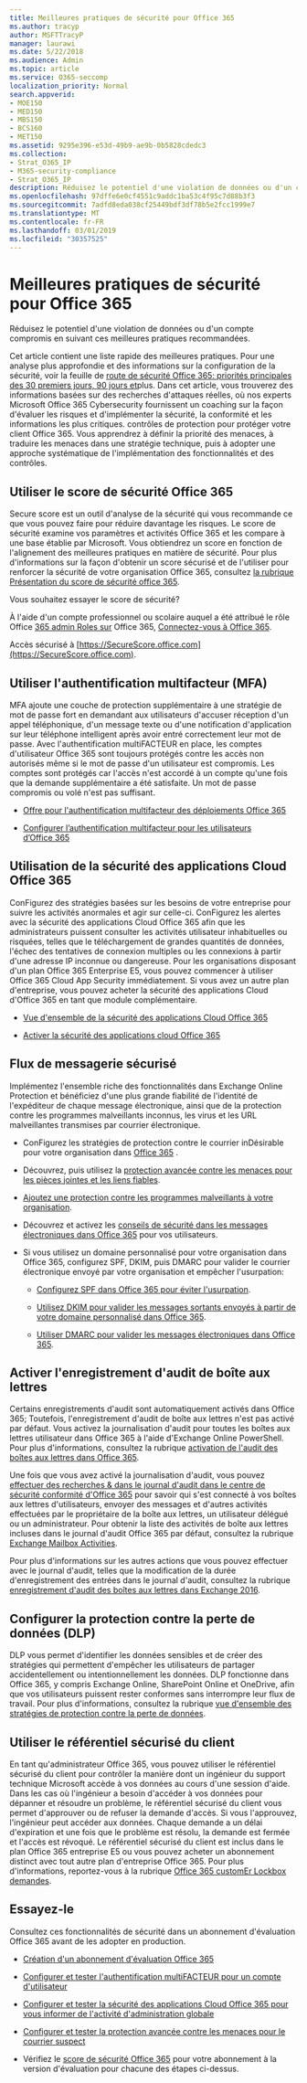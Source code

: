 ```yaml
---
title: Meilleures pratiques de sécurité pour Office 365
ms.author: tracyp
author: MSFTTracyP
manager: laurawi
ms.date: 5/22/2018
ms.audience: Admin
ms.topic: article
ms.service: O365-seccomp
localization_priority: Normal
search.appverid:
- MOE150
- MED150
- MBS150
- BCS160
- MET150
ms.assetid: 9295e396-e53d-49b9-ae9b-0b5828cdedc3
ms.collection:
- Strat_O365_IP
- M365-security-compliance
- Strat_O365_IP
description: Réduisez le potentiel d'une violation de données ou d'un compte compromis en suivant ces meilleures pratiques recommandées.
ms.openlocfilehash: 97dffe6e0cf4551c9addc1ba53c4f95c7d88b3f3
ms.sourcegitcommit: 7adfd8eda038cf25449bdf3df78b5e2fcc1999e7
ms.translationtype: MT
ms.contentlocale: fr-FR
ms.lasthandoff: 03/01/2019
ms.locfileid: "30357525"
---
```

# <a name="security-best-practices-for-office-365"></a>Meilleures pratiques de sécurité pour Office 365

Réduisez le potentiel d'une violation de données ou d'un compte compromis en suivant ces meilleures pratiques recommandées.
  
Cet article contient une liste rapide des meilleures pratiques. Pour une analyse plus approfondie et des informations sur la configuration de la sécurité, voir la feuille de [route de sécurité Office 365: priorités principales des 30 premiers jours, 90 jours et](security-roadmap.md)plus. Dans cet article, vous trouverez des informations basées sur des recherches d'attaques réelles, où nos experts Microsoft Office 365 Cybersecurity fournissent un coaching sur la façon d'évaluer les risques et d'implémenter la sécurité, la conformité et les informations les plus critiques. contrôles de protection pour protéger votre client Office 365. Vous apprendrez à définir la priorité des menaces, à traduire les menaces dans une stratégie technique, puis à adopter une approche systématique de l'implémentation des fonctionnalités et des contrôles.
  
## <a name="use-office-365-secure-score"></a>Utiliser le score de sécurité Office 365

Secure score est un outil d'analyse de la sécurité qui vous recommande ce que vous pouvez faire pour réduire davantage les risques. Le score de sécurité examine vos paramètres et activités Office 365 et les compare à une base établie par Microsoft. Vous obtiendrez un score en fonction de l'alignement des meilleures pratiques en matière de sécurité. Pour plus d'informations sur la façon d'obtenir un score sécurisé et de l'utiliser pour renforcer la sécurité de votre organisation Office 365, consultez [la rubrique Présentation du score de sécurité office 365](office-365-secure-score.md).
  
Vous souhaitez essayer le score de sécurité?
  
À l'aide d'un compte professionnel ou scolaire auquel a été attribué le rôle Office [365 admin Roles sur](https://support.office.com/article/da585eea-f576-4f55-a1e0-87090b6aaa9d) Office 365, [Connectez-vous à Office 365](https://www.office.com/signin).
  
Accès sécurisé à [https://SecureScore.office.com](https://SecureScore.office.com).
  
## <a name="use-multi-factor-authentication-mfa"></a>Utiliser l'authentification multifacteur (MFA)

MFA ajoute une couche de protection supplémentaire à une stratégie de mot de passe fort en demandant aux utilisateurs d'accuser réception d'un appel téléphonique, d'un message texte ou d'une notification d'application sur leur téléphone intelligent après avoir entré correctement leur mot de passe. Avec l'authentification multiFACTEUR en place, les comptes d'utilisateur Office 365 sont toujours protégés contre les accès non autorisés même si le mot de passe d'un utilisateur est compromis. Les comptes sont protégés car l'accès n'est accordé à un compte qu'une fois que la demande supplémentaire a été satisfaite. Un mot de passe compromis ou volé n'est pas suffisant.
  
- [Offre pour l'authentification multifacteur des déploiements Office 365](https://support.office.com/article/043807b2-21db-4d5c-b430-c8a6dee0e6ba)

- [Configurer l’authentification multifacteur pour les utilisateurs d’Office 365](https://support.office.com/article/8f0454b2-f51a-4d9c-bcde-2c48e41621c6)

## <a name="use-office-365-cloud-app-security"></a>Utilisation de la sécurité des applications Cloud Office 365

ConFigurez des stratégies basées sur les besoins de votre entreprise pour suivre les activités anormales et agir sur celle-ci. ConFigurez les alertes avec la sécurité des applications Cloud Office 365 afin que les administrateurs puissent consulter les activités utilisateur inhabituelles ou risquées, telles que le téléchargement de grandes quantités de données, l'échec des tentatives de connexion multiples ou les connexions à partir d'une adresse IP inconnue ou dangereuse. Pour les organisations disposant d'un plan Office 365 Enterprise E5, vous pouvez commencer à utiliser Office 365 Cloud App Security immédiatement. Si vous avez un autre plan d'entreprise, vous pouvez acheter la sécurité des applications Cloud d'Office 365 en tant que module complémentaire.
  
- [Vue d'ensemble de la sécurité des applications Cloud Office 365](office-365-cas-overview.md)

- [Activer la sécurité des applications cloud Office 365](turn-on-office-365-cas.md)

## <a name="secure-mail-flow"></a>Flux de messagerie sécurisé

Implémentez l'ensemble riche des fonctionnalités dans Exchange Online Protection et bénéficiez d'une plus grande fiabilité de l'identité de l'expéditeur de chaque message électronique, ainsi que de la protection contre les programmes malveillants inconnus, les virus et les URL malveillantes transmises par courrier électronique.
  
- ConFigurez les stratégies de protection contre le courrier inDésirable pour votre organisation dans [Office 365](anti-spam-protection.md) .

- Découvrez, puis utilisez la [protection avancée contre les menaces pour les pièces jointes et les liens fiables](https://technet.microsoft.com/library/mt148491.aspx).

- [Ajoutez une protection contre les programmes malveillants à votre organisation](https://technet.microsoft.com/en-us/library/jj200669%28v=exchg.150%29.aspx).

- Découvrez et activez les [conseils de sécurité dans les messages électroniques dans Office 365](safety-tips-in-office-365.md) pour vos utilisateurs.

- Si vous utilisez un domaine personnalisé pour votre organisation dans Office 365, configurez SPF, DKIM, puis DMARC pour valider le courrier électronique envoyé par votre organisation et empêcher l'usurpation:

  - [Configurez SPF dans Office 365 pour éviter l'usurpation](https://docs.microsoft.com/office365/SecurityCompliance/set-up-spf-in-office-365-to-help-prevent-spoofing).

  - [Utilisez DKIM pour valider les messages sortants envoyés à partir de votre domaine personnalisé dans Office 365](https://docs.microsoft.com/office365/SecurityCompliance/set-up-spf-in-office-365-to-help-prevent-spoofing).

  - [Utiliser DMARC pour valider les messages électroniques dans Office 365](https://technet.microsoft.com/library/mt734386%28v=exchg.150%29.aspx).

## <a name="enable-mailbox-audit-logging"></a>Activer l'enregistrement d'audit de boîte aux lettres

Certains enregistrements d'audit sont automatiquement activés dans Office 365; Toutefois, l'enregistrement d'audit de boîte aux lettres n'est pas activé par défaut. Vous activez la journalisation d'audit pour toutes les boîtes aux lettres utilisateur dans Office 365 à l'aide d'Exchange Online PowerShell. Pour plus d'informations, consultez la rubrique [activation de l'audit des boîtes aux lettres dans Office 365](https://go.microsoft.com/fwlink/p/?LinkID=626109).
  
Une fois que vous avez activé la journalisation d'audit, vous pouvez [effectuer des recherches &amp; dans le journal d'audit dans le centre de sécurité conformité d'Office 365](search-the-audit-log-in-security-and-compliance.md) pour savoir qui s'est connecté à vos boîtes aux lettres d'utilisateurs, envoyer des messages et d'autres activités effectuées par le propriétaire de la boîte aux lettres, un utilisateur délégué ou un administrateur. Pour obtenir la liste des activités de boîte aux lettres incluses dans le journal d'audit Office 365 par défaut, consultez la rubrique [Exchange Mailbox Activities](search-the-audit-log-in-security-and-compliance.md#exchange-mailbox-activities).
  
Pour plus d'informations sur les autres actions que vous pouvez effectuer avec le journal d'audit, telles que la modification de la durée d'enregistrement des entrées dans le journal d'audit, consultez la rubrique [enregistrement d'audit des boîtes aux lettres dans Exchange 2016](https://technet.microsoft.com/en-us/library/ff459237%28v=exchg.160%29.aspx).
  
## <a name="configure-data-loss-prevention-dlp"></a>Configurer la protection contre la perte de données (DLP)

DLP vous permet d'identifier les données sensibles et de créer des stratégies qui permettent d'empêcher les utilisateurs de partager accidentellement ou intentionnellement les données. DLP fonctionne dans Office 365, y compris Exchange Online, SharePoint Online et OneDrive, afin que vos utilisateurs puissent rester conformes sans interrompre leur flux de travail. Pour plus d'informations, consultez la rubrique [vue d'ensemble des stratégies de protection contre la perte de données](data-loss-prevention-policies.md).
  
## <a name="use-customer-lockbox"></a>Utiliser le référentiel sécurisé du client

En tant qu'administrateur Office 365, vous pouvez utiliser le référentiel sécurisé du client pour contrôler la manière dont un ingénieur du support technique Microsoft accède à vos données au cours d'une session d'aide. Dans les cas où l'ingénieur a besoin d'accéder à vos données pour dépanner et résoudre un problème, le référentiel sécurisé du client vous permet d'approuver ou de refuser la demande d'accès. Si vous l'approuvez, l'ingénieur peut accéder aux données. Chaque demande a un délai d'expiration et une fois que le problème est résolu, la demande est fermée et l'accès est révoqué. Le référentiel sécurisé du client est inclus dans le plan Office 365 entreprise E5 ou vous pouvez acheter un abonnement distinct avec tout autre plan d'entreprise Office 365. Pour plus d'informations, reportez-vous à la rubrique [Office 365 customEr Lockbox demandes](https://support.office.com/article/36f9cdd1-e64c-421b-a7e4-4a54d16440a2).
  
## <a name="try-it-yourself"></a>Essayez-le
<a name="SecureScore"> </a>

Consultez ces fonctionnalités de sécurité dans un abonnement d'évaluation Office 365 avant de les adopter en production.
  
- [Création d'un abonnement d'évaluation Office 365](https://technet.microsoft.com/library/mt736406.aspx)

- [Configurer et tester l'authentification multiFACTEUR pour un compte d'utilisateur](https://technet.microsoft.com/library/mt492459.aspx)

- [Configurer et tester la sécurité des applications Cloud Office 365 pour vous informer de l'activité d'administration globale](https://technet.microsoft.com/library/mt757250.aspx)

- [Configurer et tester la protection avancée contre les menaces pour le courrier suspect](https://technet.microsoft.com/library/mt490479.aspx)

- Vérifiez le [score de sécurité Office 365](https://securescore.office.com/) pour votre abonnement à la version d'évaluation pour chacune des étapes ci-dessus.